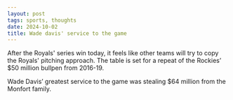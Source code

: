 ```yaml
---
layout: post
tags: sports, thoughts
date: 2024-10-02
title: Wade davis' service to the game
---
```


After the Royals' series win today, it feels like other teams will try to copy the Royals' pitching approach. The table is set for a repeat of the Rockies’ $50 million bullpen from 2016-19.

Wade Davis’ greatest service to the game was stealing $64 million from the Monfort family.